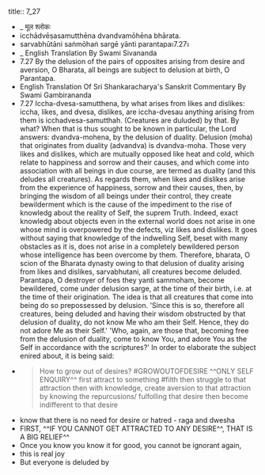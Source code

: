 title:: 7_27

- _ मूल श्लोकः
- icchādvēṣasamutthēna dvandvamōhēna bhārata.
- sarvabhūtāni saṅmōhaṅ sargē yānti parantapa৷৷7.27৷৷
- _ English Translation By Swami Sivananda
- 7.27 By the delusion of the pairs of opposites arising from desire and aversion, O Bharata, all beings are subject to delusion at birth, O Parantapa.
- English Translation Of Sri Shankaracharya's Sanskrit Commentary By Swami Gambirananda
- 7.27 Iccha-dvesa-samutthena, by what arises from likes and dislikes: iccha, likes, and dvesa, dislikes, are iccha-dvesau
   anything arising from them is icchadvesa-samutthah. (Creatures are duluded) by that. By what? When that is thus sought to be known in particular, the Lord answers: dvandva-mohena, by the delusion of duality. Delusion (moha) that originates from duality (advandva) is dvandva-moha. Those very likes and dislikes, which are mutually opposed like heat and cold, which relate to happiness and sorrow and their causes, and which come into association with all beings in due course, are termed as duality (and this deludes all creatures). As regards them, when likes and dislikes arise from the experience of happiness, sorrow and their causes, then, by bringing the wisdom of all beings under their control, they create bewilderment which is the cause of the impediment to the rise of knowledg about the reality of Self, the suprem Truth. Indeed, exact knowledg about objects even in the external world does not arise in one whose mind is overpowered by the defects, viz likes and dislikes. It goes without saying that knowledge of the indwelling Self, beset with many obstacles as it is, does not arise in a completely bewildered person whose intelligence has been overcome by them. Therefore, bharata, O scion of the Bharata dynasty
   owing to that delusion of duality arising from likes and dislikes, sarvabhutani, all creatures become deluded. Parantapa, O destroyer of foes
   they yanti sammoham, become bewildered, come under delusion
   sarge, at the time of their birth, i.e. at the time of their origination. The idea is that all creatures that come into being do so prepossessed by delusion. 'Since this is so, therefore all creatures, being deluded and having their wisdom obstructed by that delusion of duality, do not know Me who am their Self. Hence, they do not adore Me as their Self.' 'Who, again, are those that, becoming free from the delusion of duality, come to know You, and adore You as the Self in accordance with the scriptures?' In order to elaborate the subject enired about, it is being said:
- > How to grow out of desires? #GROWOUTOFDESIRE
  ^^ONLY SELF ENQUIRY^^
  first attract to something  #filth
  then struggle to that attraction
  then with knowledge, create aversion to that attraction by knowing the repurcusions/ fulfolling that desire
  then become indifferent to that desire
- know that there is no need for desire or hatred - raga and dwesha
- FIRST, ^^IF YOU CANNOT GET ATTRACTED TO ANY DESIRE^^, THAT IS A BIG RELIEF^^
- Once you know you know it for good, you cannot be ignorant again,
- this is real joy
- But everyone is deluded by